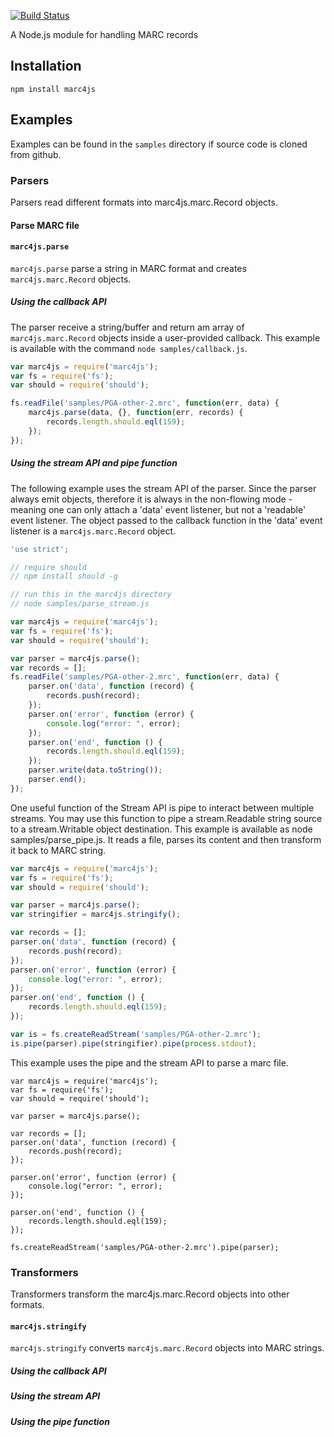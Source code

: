 [![Build Status](https://travis-ci.org/jiaola/marc4js.svg?branch=master)](https://travis-ci.org/jiaola/marc4js)

A Node.js module for handling MARC records

## Installation

```
npm install marc4js

```

## Examples

Examples can be found in the `samples` directory if source code is cloned from github. 

### Parsers

Parsers read different formats into marc4js.marc.Record objects.

#### Parse MARC file

#### `marc4js.parse`
`marc4js.parse` parse a string in MARC format and creates `marc4js.marc.Record` objects.

##### Using the callback API

The parser receive a string/buffer and return am array of `marc4js.marc.Record` objects
inside a user-provided callback. This example is available with the command
`node samples/callback.js`.

```javascript
var marc4js = require('marc4js');
var fs = require('fs');
var should = require('should');

fs.readFile('samples/PGA-other-2.mrc', function(err, data) {
    marc4js.parse(data, {}, function(err, records) {
        records.length.should.eql(159);
    });
});
```

##### Using the stream API and pipe function

The following example uses the stream API of the parser. Since the parser always emit
objects, therefore it is always in the non-flowing mode - meaning one can only attach
a 'data' event listener, but not a 'readable' event listener. The object passed to
the callback function in the 'data' event listener is a `marc4js.marc.Record` object.

```javascript
'use strict';

// require should
// npm install should -g

// run this in the marc4js directory
// node samples/parse_stream.js

var marc4js = require('marc4js');
var fs = require('fs');
var should = require('should');

var parser = marc4js.parse();
var records = [];
fs.readFile('samples/PGA-other-2.mrc', function(err, data) {
    parser.on('data', function (record) {
        records.push(record);
    });
    parser.on('error', function (error) {
        console.log("error: ", error);
    });
    parser.on('end', function () {
        records.length.should.eql(159);
    });
    parser.write(data.toString());
    parser.end();
});
```

One useful function of the Stream API is pipe to interact between multiple streams.
You may use this function to pipe a stream.Readable string source to a stream.Writable
object destination. This example is available as node samples/parse_pipe.js. It reads a
file, parses its content and then transform it back to MARC string.

```javascript
var marc4js = require('marc4js');
var fs = require('fs');
var should = require('should');

var parser = marc4js.parse();
var stringifier = marc4js.stringify();

var records = [];
parser.on('data', function (record) {
    records.push(record);
});
parser.on('error', function (error) {
    console.log("error: ", error);
});
parser.on('end', function () {
    records.length.should.eql(159);
});

var is = fs.createReadStream('samples/PGA-other-2.mrc');
is.pipe(parser).pipe(stringifier).pipe(process.stdout);
```

This example uses the pipe and the stream API to parse a marc file.

```
var marc4js = require('marc4js');
var fs = require('fs');
var should = require('should');

var parser = marc4js.parse();

var records = [];
parser.on('data', function (record) {
    records.push(record);
});

parser.on('error', function (error) {
    console.log("error: ", error);
});

parser.on('end', function () {
    records.length.should.eql(159);
});

fs.createReadStream('samples/PGA-other-2.mrc').pipe(parser);
```

### Transformers
Transformers transform the marc4js.marc.Record objects into other formats.

#### `marc4js.stringify`

`marc4js.stringify` converts `marc4js.marc.Record` objects into MARC strings.

##### Using the callback API

##### Using the stream API

##### Using the pipe function


